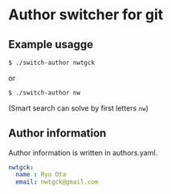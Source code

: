# Author switcher for git

## Example usagge

```bash
$ ./switch-author nwtgck
```

or

```bash
$ ./switch-author nw
```

(Smart search can solve by first letters `nw`)

## Author information

Author information is written in authors.yaml.

```yaml
nwtgck:
  name : Ryo Ota
  email: nwtgck@gmail.com
```
